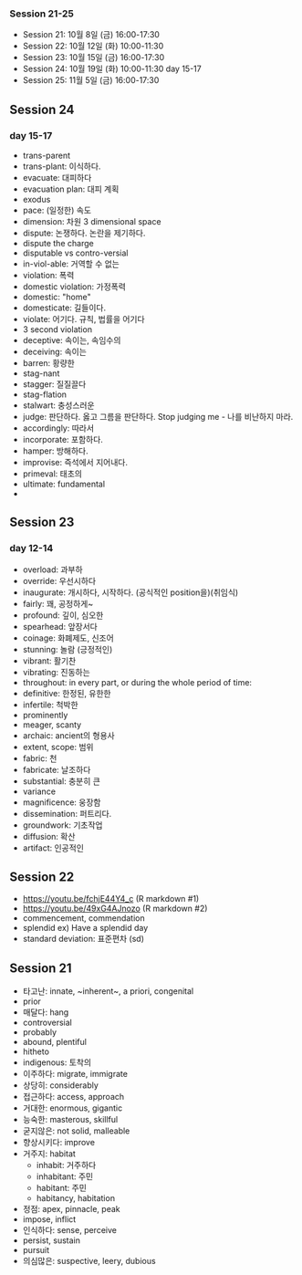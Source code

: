 ### Session 21-25

+ Session 21: 10월 8일 (금) 16:00-17:30
+ Session 22: 10월 12일 (화) 10:00-11:30
+ Session 23: 10월 15일 (금) 16:00-17:30
+ Session 24: 10월 19일 (화) 10:00-11:30 day 15-17
+ Session 25: 11월 5일 (금) 16:00-17:30

## Session 24

### day 15-17

+ trans-parent
+ trans-plant: 이식하다.
+ evacuate: 대피하다
+ evacuation plan: 대피 계획
+ exodus
+ pace: (일정한) 속도
+ dimension: 차원 3 dimensional space
+ dispute: 논쟁하다. 논란을 제기하다.
+ dispute the charge
+ disputable vs contro-versial
+ in-viol-able: 거역할 수 없는
+ violation: 폭력
+ domestic violation: 가정폭력
+ domestic: "home"
+ domesticate: 길들이다.
+ violate: 어기다. 규칙, 법률을 어기다
+ 3 second violation
+ deceptive: 속이는, 속임수의
+ deceiving: 속이는
+ barren: 황량한
+ stag-nant
+ stagger: 질질끌다
+ stag-flation
+ stalwart: 충성스러운
+ judge: 판단하다. 옳고 그름을 판단하다. Stop judging me - 나를 비난하지 마라.
+ accordingly: 따라서
+ incorporate: 포함하다.
+ hamper: 방해하다.
+ improvise: 즉석에서 지어내다.
+ primeval: 태초의
+ ultimate: fundamental
+ 

## Session 23

### day 12-14

+ overload: 과부하
+ override: 우선시하다
+ inaugurate: 개시하다, 시작하다. (공식적인 position을)(취임식)
+ fairly: 꽤, 공정하게~
+ profound: 깊이, 심오한
+ spearhead: 앞장서다
+ coinage: 화폐제도, 신조어
+ stunning: 놀람 (긍정적인)
+ vibrant: 활기찬
+ vibrating: 진동하는
+ throughout: in every part, or during the whole period of time:
+ definitive: 한정된, 유한한
+ infertile: 척박한
+ prominently
+ meager, scanty
+ archaic: ancient의 형용사
+ extent, scope: 범위
+ fabric: 천
+ fabricate: 날조하다
+ substantial: 충분히 큰
+ variance
+ magnificence: 웅장함
+ dissemination: 퍼트리다. 
+ groundwork: 기초작업
+ diffusion: 확산
+ artifact: 인공적인

## Session 22

+ https://youtu.be/fchjE44Y4_c (R markdown #1)
+ https://youtu.be/49xG4AJnozo (R markdown #2)
+ commencement, commendation
+ splendid ex) Have a splendid day
+ standard deviation: 표준편차 (sd)

## Session 21

+ 타고난: innate, ~inherent~, a priori, congenital
+ prior
+ 매달다: hang 
+ controversial
+ probably
+ abound, plentiful
+ hitheto
+ indigenous: 토착의
+ 이주하다: migrate, immigrate
+ 상당히: considerably
+ 접근하다: access, approach
+ 거대한: enormous, gigantic
+ 능숙한: masterous, skillful
+ 굳지않은: not solid, malleable
+ 향상시키다: improve
+ 거주지: habitat
    + inhabit: 거주하다
    + inhabitant: 주민
    + habitant: 주민
    + habitancy, habitation
+ 정점: apex, pinnacle, peak
+ impose, inflict
+ 인식하다: sense, perceive 
+ persist, sustain
+ pursuit
+ 의심많은: suspective, leery, dubious
